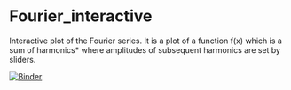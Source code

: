 # Fourier_interactive
Interactive plot of the Fourier series. It is a plot of a function f(x) which is a sum of harmonics* where amplitudes of subsequent harmonics are set by sliders.

[![Binder](https://mybinder.org/badge_logo.svg)](https://mybinder.org/v2/gh/Harshbendale/Fourier_interactive/master?filepath=Fourier.ipynb)
